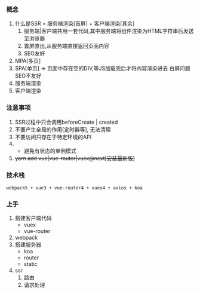### 概念

1. 什么是SSR = 服务端渲染[首屏] + 客户端渲染[其余]
   1. 服务端|客户端共用一套代码,其中服务端将组件渲染为HTML字符串后发送至浏览器
   2. 首屏直出,从服务端直接返回页面内容
   3. SEO友好
2. MPA[多页]
3. SPA[单页] => 页面中存在空的DIV,等JS加载完后才将内容渲染进去 白屏问题 SEO不友好
4. 服务端渲染
5. 客户端渲染

### 注意事项

1. SSR过程中只会调用beforeCreate | created
2. 不要产生全局的作用[定时器等], 无法清理
3. 不要访问只存在于特定环境的API
4. * 避免有状态的单例模式
5. ~~yarn add vue|vue-router|vuex@next[安装最新版]~~

### 技术栈

    webpack5 + vue3 + vue-router4 + vuex4 + axios + koa

### 上手

1. 搭建客户端代码
   * vuex
   * vue-router
2. webpack
3. 搭建服务器
   * koa
   * router
   * static
4. ssr
   1. 路由
   2. 请求处理
